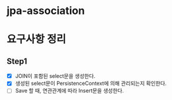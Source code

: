# jpa-association

# 요구사항 정리
## Step1
- [x] JOIN이 포함된 select문을 생성한다.
- [x] 생성된 select문이 PersistenceContext에 의해 관리되는지 확인한다.
- [ ] Save 할 때, 연관관계에 따라 Insert문을 생성한다.
